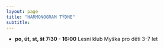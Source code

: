 ```yaml
---
layout: page
title: "HARMONOGRAM TÝDNE"
subtitle:  
---
```


- __po, út, st, št 7:30 - 16:00__ Lesní klub Myška pro děti 3-7 let
